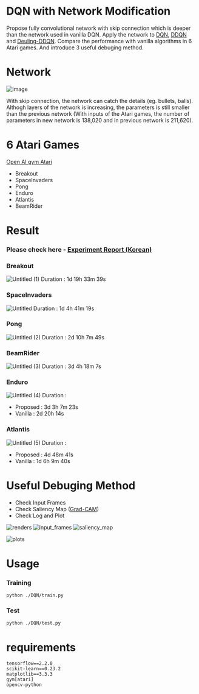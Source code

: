 # DQN with Network Modification
Propose fully convolutional network with skip connection which is deeper than the network used in vanilla DQN. Apply the network to [DQN](https://www.nature.com/articles/nature14236), [DDQN](https://arxiv.org/abs/1509.06461) and [Deuling-DDQN](https://arxiv.org/abs/1511.06581). Compare the performance with vanilla algorithms in 6 Atari games. And introduce 3 useful debuging method.

# Network

![image](https://user-images.githubusercontent.com/30210944/109586121-04017c00-7b48-11eb-9a27-fbd9491d9bce.png)

With skip connection, the network can catch the details (eg. bullets, balls). Althogh layers of the network is increasing, the parameters is still smaller than the previous network (With inputs of the Atari games, the number of parameters in new network is 138,020 and in previous network is 211,620).


# 6 Atari Games
[Open AI gym Atari](https://gym.openai.com/envs/#atari)
- Breakout
- SpaceInvaders
- Pong
- Enduro
- Atlantis
- BeamRider

# Result

### Please check here - [Experiment Report (Korean)](https://www.notion.so/DQN-with-Network-Modification-08a7dff0e45c429db8b1db68b9c401b0)


### Breakout
![Untitled (1)](https://user-images.githubusercontent.com/30210944/109586529-b6d1da00-7b48-11eb-8aa8-1d409267779e.png)
Duration : 1d 19h 33m 39s

### SpaceInvaders
![Untitled](https://user-images.githubusercontent.com/30210944/109586617-e1239780-7b48-11eb-98ef-4fab651bb225.png)
Duration : 1d 4h 41m 19s

### Pong
![Untitled (2)](https://user-images.githubusercontent.com/30210944/109586661-fdbfcf80-7b48-11eb-9fbe-5279091777f4.png)
Duration : 2d 10h 7m 49s

### BeamRider
![Untitled (3)](https://user-images.githubusercontent.com/30210944/109587882-29dc5000-7b4b-11eb-9437-cab9ae2db409.png)
Duration : 3d 4h 18m 7s

### Enduro
![Untitled (4)](https://user-images.githubusercontent.com/30210944/109587952-47a9b500-7b4b-11eb-9032-f2d06778b0ae.png)
Duration : 
- Proposed : 3d 3h 7m 23s
- Vanilla : 2d 20h 14s

### Atlantis
![Untitled (5)](https://user-images.githubusercontent.com/30210944/109588035-6f008200-7b4b-11eb-8c1c-43dbb8263d24.png)
Duration :
- Proposed : 4d 48m 41s
- Vanilla : 1d 6h 9m 40s


# Useful Debuging Method
- Check Input Frames
- Check Saliency Map ([Grad-CAM](https://arxiv.org/abs/1610.02391))
- Check Log and Plot

![renders](https://user-images.githubusercontent.com/30210944/109589890-652c4e00-7b4e-11eb-94b9-cb25230ac860.gif)
![input_frames](https://user-images.githubusercontent.com/30210944/109588293-d7e7fa00-7b4b-11eb-8970-659ce1bdeca5.gif)
![saliency_map](https://user-images.githubusercontent.com/30210944/109588371-f77f2280-7b4b-11eb-8847-9f4d6e1973a4.gif)

![plots](https://user-images.githubusercontent.com/30210944/109588457-1aa9d200-7b4c-11eb-8014-cf1730d58ee3.gif)

# Usage
### Training
```
python ./DQN/train.py
```

### Test
```
python ./DQN/test.py
```

# requirements
```
tensorflow==2.2.0
scikit-learn==0.23.2
matplotlib==3.3.3
gym[atari]
opencv-python
```